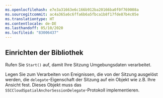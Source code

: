 ```yaml
---
ms.openlocfilehash: e7e3a31663e6c166b912ba20166ba0f0f769008a
ms.sourcegitcommit: ac4a365a6c6ffa6b6a5fbca1b8f17fde87b4c05e
ms.translationtype: HT
ms.contentlocale: de-DE
ms.lasthandoff: 05/10/2020
ms.locfileid: "83006437"
---
```

## <a name="setting-up-the-library"></a>Einrichten der Bibliothek

Rufen Sie `Start()` auf, damit Ihre Sitzung Umgebungsdaten verarbeitet.

Legen Sie zum Verarbeiten von Ereignissen, die von der Sitzung ausgelöst werden, die `delegate`-Eigenschaft der Sitzung auf ein Objekt wie z.B. Ihre Ansicht fest. Dieses Objekt muss das `SSCCloudSpatialAnchorSessionDelegate`-Protokoll implementieren.
